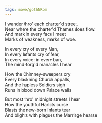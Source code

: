 ```yaml
---
tags: move/gothNRom 
---
```


I wander thro' each charter'd street,  
Near where the charter'd Thames does flow.   
And mark in every face I meet  
Marks of weakness, marks of woe.  

In every cry of every Man,  
In every Infants cry of fear,  
In every voice: in every ban,  
The mind-forg'd manacles I hear   

How the Chimney-sweepers cry  
Every blackning Church appalls,   
And the hapless Soldiers sigh  
Runs in blood down Palace walls   

But most thro' midnight streets I hear  
How the youthful Harlots curse  
Blasts the new-born Infants tear   
And blights with plagues the Marriage hearse